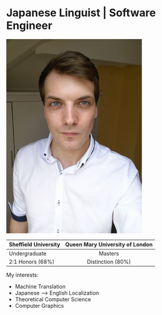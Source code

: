 # Japanese Linguist | Software Engineer 
![coverimg](me_small.png) 

| Sheffield University | Queen Mary University of London 
|:--------             |:-------:
| Undergraduate        | Masters   
| 2:1 Honors (68%)     | Distinction (80%)     


My interests:
  * Machine Translation
  * Japanese --> English Localization 
  * Theoretical Computer Science
  * Computer Graphics    

